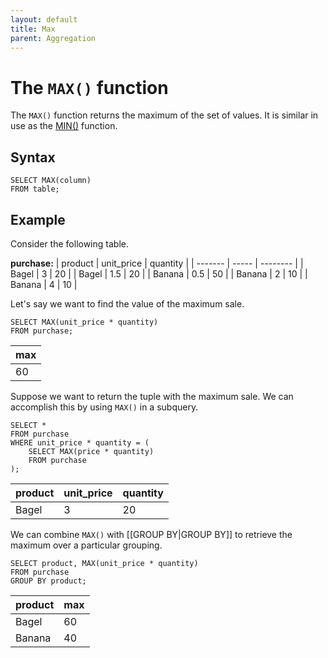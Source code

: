 ```yaml
---
layout: default
title: Max
parent: Aggregation
---
```


# The `MAX()` function
The `MAX()` function returns the maximum of the set of values. It is similar in use as the [MIN()](min.html) function.

## Syntax
```
SELECT MAX(column)
FROM table;
```

## Example
Consider the following table.

**purchase:**
| product | unit_price | quantity |
| ------- | ----- | -------- |
| Bagel | 3 | 20 |
| Bagel | 1.5 | 20 |
| Banana | 0.5 | 50 |
| Banana | 2 | 10 |
| Banana | 4 | 10 | 

Let's say we want to find the value of the maximum sale.
```
SELECT MAX(unit_price * quantity)
FROM purchase;
```
| max |
| --- |
| 60 |

Suppose we want to return the tuple with the maximum sale. We can accomplish this by using `MAX()` in a subquery.
```
SELECT *
FROM purchase
WHERE unit_price * quantity = (
    SELECT MAX(price * quantity)
    FROM purchase
);
```
| product | unit_price | quantity |
| ------- | ----- | -------- |
| Bagel | 3 | 20 |

We can combine `MAX()` with [[GROUP BY|GROUP BY]] to retrieve the maximum over a particular grouping.
```
SELECT product, MAX(unit_price * quantity)
FROM purchase
GROUP BY product;
```
| product | max |
| ------- | --- |
| Bagel | 60 |
| Banana | 40 |